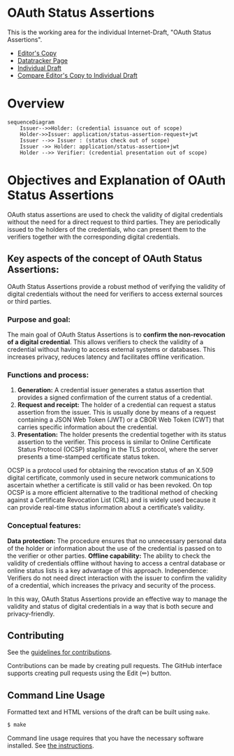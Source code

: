 # OAuth Status Assertions

This is the working area for the individual Internet-Draft, "OAuth Status Assertions".

* [Editor's Copy](https://peppelinux.github.io/draft-demarco-oauth-status-assertions/#go.draft-demarco-oauth-status-assertions.html)
* [Datatracker Page](https://datatracker.ietf.org/doc/draft-demarco-oauth-status-assertions)
* [Individual Draft](https://datatracker.ietf.org/doc/html/draft-demarco-oauth-status-assertions)
* [Compare Editor's Copy to Individual Draft](https://peppelinux.github.io/draft-demarco-oauth-status-assertions/#go.draft-demarco-oauth-status-assertions.diff)


# Overview 

```mermaid
sequenceDiagram
    Issuer-->>Holder: (credential issuance out of scope)
    Holder->>Issuer: application/status-assertion-request+jwt
    Issuer -->> Issuer : (status check out of scope)
    Issuer ->> Holder: application/status-assertion+jwt
    Holder -->> Verifier: (credential presentation out of scope)
```


# Objectives and Explanation of OAuth Status Assertions

OAuth status assertions are used to check the validity of digital credentials without the need for a direct request to third parties. They are periodically issued to the holders of the credentials, who can present them to the verifiers together with the corresponding digital credentials.

## Key aspects of the concept of OAuth Status Assertions:
OAuth Status Assertions provide a robust method of verifying the validity of digital credentials without the need for verifiers to access external sources or third parties.

### Purpose and goal: 

The main goal of OAuth Status Assertions is to **confirm the non-revocation of a digital credential**. This allows verifiers to check the validity of a credential without having to access external systems or databases. This increases privacy, reduces latency and facilitates offline verification.

### Functions and process:

1) **Generation:** A credential issuer generates a status assertion that provides a signed confirmation of the current status of a credential.
2) **Request and receipt:** The holder of a credential can request a status assertion from the issuer. This is usually done by means of a request containing a JSON Web Token (JWT) or a CBOR Web Token (CWT) that carries specific information about the credential.
3) **Presentation:** The holder presents the credential together with its status assertion to the verifier. This process is similar to Online Certificate Status Protocol (OCSP) stapling in the TLS protocol, where the server presents a time-stamped certificate status token.

OCSP is a protocol used for obtaining the revocation status of an X.509 digital certificate, commonly used in secure network communications to ascertain whether a certificate is still valid or has been revoked. 
On top OCSP is a more efficient alternative to the traditional method of checking against a Certificate Revocation List (CRL) and is widely used because it can provide real-time status information about a certificate’s validity.

### Conceptual features:

**Data protection:** The procedure ensures that no unnecessary personal data of the holder or information about the use of the credential is passed on to the verifier or other parties.
**Offline capability:** The ability to check the validity of credentials offline without having to access a central database or online status lists is a key advantage of this approach.
Independence: Verifiers do not need direct interaction with the issuer to confirm the validity of a credential, which increases the privacy and security of the process.

In this way, OAuth Status Assertions provide an effective way to manage the validity and status of digital credentials in a way that is both secure and privacy-friendly.

## Contributing

See the
[guidelines for contributions](https://github.com/peppelinux/draft-demarco-oauth-status-assertions/blob/main/CONTRIBUTING.md).

Contributions can be made by creating pull requests.
The GitHub interface supports creating pull requests using the Edit (✏) button.


## Command Line Usage

Formatted text and HTML versions of the draft can be built using `make`.

```sh
$ make
```

Command line usage requires that you have the necessary software installed.  See
[the instructions](https://github.com/martinthomson/i-d-template/blob/main/doc/SETUP.md).

